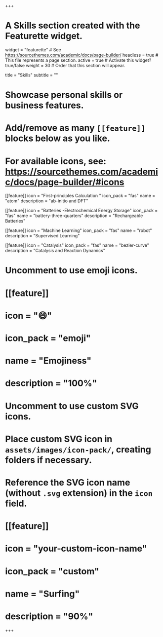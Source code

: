 +++
# A Skills section created with the Featurette widget.
widget = "featurette"  # See https://sourcethemes.com/academic/docs/page-builder/
headless = true  # This file represents a page section.
active = true  # Activate this widget? true/false
weight = 30  # Order that this section will appear.

title = "Skills"
subtitle = ""

# Showcase personal skills or business features.
# 
# Add/remove as many `[[feature]]` blocks below as you like.
# 
# For available icons, see: https://sourcethemes.com/academic/docs/page-builder/#icons

[[feature]]
  icon = "First-principles Calculation "
  icon_pack = "fas"
  name = "atom"
  description = "ab-initio and DFT"
  
[[feature]]
  icon = "Batteries -Electrochemical Energy Storage"
  icon_pack = "fas"
  name = "battery-three-quarters"
  description = "Rechargeable Batteries"  
  
[[feature]]
  icon = "Machine Learning"
  icon_pack = "fas"
  name = "robot"
  description = "Supervised Learning"

[[feature]]
  icon = "Catalysis"
  icon_pack = "fas"
  name = "bezier-curve"
  description = "Catalysis and Reaction Dynamics"
  
# Uncomment to use emoji icons.
# [[feature]]
#  icon = ":smile:"
#  icon_pack = "emoji"
#  name = "Emojiness"
#  description = "100%"  

# Uncomment to use custom SVG icons.
# Place custom SVG icon in `assets/images/icon-pack/`, creating folders if necessary.
# Reference the SVG icon name (without `.svg` extension) in the `icon` field.
# [[feature]]
#  icon = "your-custom-icon-name"
#  icon_pack = "custom"
#  name = "Surfing"
#  description = "90%"

+++
